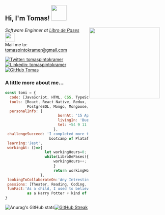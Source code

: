 <h2> Hi, I'm Tomas! <img src="https://media.giphy.com/media/l4FGI8GoTL7N4DsyI/giphy.gif" width="50">
</h2>
<img align='right' src="https://media.giphy.com/media/5eLDrEaRGHegx2FeF2/giphy.gif" width="230">
<p><em>Software Enginner at <a href="https://www.librodepases.com/">Libro de Pases</a><img src="https://media.giphy.com/media/WUlplcMpOCEmTGBtBW/giphy.gif" width="30"> 
</em></br>Mail me to: <a href="mailto:tomaspintokramer@gmail.com">tomaspintokramer@gmail.com</a></p>

[![Twitter: tomaspintokramer](https://img.shields.io/twitter/follow/tedpintokramer?style=social)](https://twitter.com/tedpintokramer)
[![Linkedin: tomaspintokramer](https://img.shields.io/badge/-tomaspintokramer-blue?style=flat-square&logo=Linkedin&logoColor=white&link=https://www.linkedin.com/in/tomaspintokramer/)](https://www.linkedin.com/in/tomaspintokramer/)
[![GitHub Tomas](https://img.shields.io/github/followers/TomasPintoKramer?label=follow&style=social)](https://github.com/TomasPintoKramer)


###  A little more about me...  

```javascript
const tomi = {
  code: [JavaScript, HTML, CSS, TypeScript ],
  tools: [React, React Native, Redux, Zustand, Next, Node, Express, Passport, Sequelize, 
          PostgreSQL, Mongo, Mongoose, ChakraUI, Docker],
  personalInfo: {
                        bornAt: '15 April 1993',
                        livingIn: 'Buenos Aires',
                        tel: +54 9 11 5063 8601
                      },
 challengeSucceed: 'I completed more than 800hr coding at the Java Script
                    bootcamp of Platafroma5 to become a FullStack Developer',
 learning:'Jest',
 workingAt: ()=>{
                  let workingHours=0;
                  while(LibroDePases){
                      workingHours++;
                      }
                      return workingHours;
                },
 lookingToCollaborateOn:'Any Intresting & Funny proyect',
 passions: [Theater, Reading, Coding, Playwriting],
 funFact:'As a child, I used to believe that I was the choosen one,
          as a Harry Potter ⚡ kind of thing...'
}
```
![Anurag's GitHub stats](https://github-readme-stats.vercel.app/api?username=TomasPintoKramer&show_icons=true&theme=radical&count_private=true)[![GitHub Streak](https://github-readme-streak-stats.herokuapp.com?user=TomasPintoKramer&theme=radical)](https://git.io/streak-stats)
<!--
**TomasPintoKramer/TomasPintoKramer** is a ✨ _special_ ✨ repository because its `README.md` (this file) appears on your GitHub profile.

Here are some ideas to get you started:

- 🔭 I’m currently working on ...
- 🌱 I’m currently learning ...
- 👯 I’m looking to collaborate on ...
- 🤔 I’m looking for help with ...
- 💬 Ask me about ...
- 📫 How to reach me: ...
- 😄 Pronouns: ...
- ⚡ Fun fact: ...
-->
